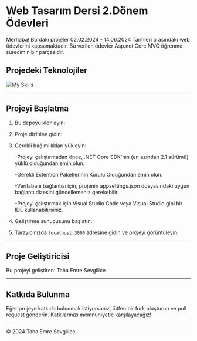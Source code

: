 
# Web Tasarım Dersi 2.Dönem Ödevleri

Merhaba! Burdaki projeler 02.02.2024 - 14.06.2024 Tarihleri arasındaki web ödevlerini kapsamaktadır. Bu verilen ödevler Asp.net Core MVC öğrenme sürecimin bir parçasıdır.

## Projedeki Teknolojiler
[![My Skills](https://skillicons.dev/icons?i=dotnet,sqlserver)](https://skillicons.dev)

---

## Projeyi Başlatma

1. Bu depoyu klonlayın:


2. Proje dizinine gidin:


3. Gerekli bağımlılıkları yükleyin:
   
   -Projeyi çalıştırmadan önce, .NET Core SDK'nın (en azından 2.1 sürümü) yüklü olduğundan emin olun.
   
   -Gerekli Extention Paketlerinin Kurulu Olduğundan emin olun.
   
   -Veritabanı bağlantısı için, projenin appsettings.json dosyasındaki uygun bağlantı dizesini güncellemeniz gerekebilir.
   
   -Projeyi çalıştırmak için Visual Studio Code veya Visual Studio gibi bir IDE kullanabilirsiniz.


5. Geliştirme sunucusunu başlatın:


6. Tarayıcınızda `localhost:3000` adresine gidin ve projeyi görüntüleyin.

---

## Proje Geliştiricisi

Bu projeyi geliştiren: Taha Emre Sevgilice

---

## Katkıda Bulunma

Eğer projeye katkıda bulunmak istiyorsanız, lütfen bir fork oluşturun ve pull request gönderin. Katkılarınızı memnuniyetle karşılayacağız!

---

© 2024 Taha Emre Sevgilice


